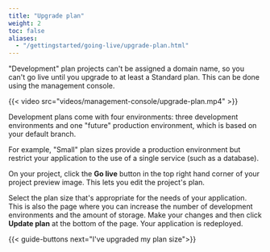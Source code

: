 ```yaml
---
title: "Upgrade plan"
weight: 2
toc: false
aliases:
  - "/gettingstarted/going-live/upgrade-plan.html"
---
```


"Development" plan projects can't be assigned a domain name,
so you can't go live until you upgrade to at least a Standard plan.
This can be done using the management console.

{{< video src="videos/management-console/upgrade-plan.mp4" >}}

Development plans come with four environments: three development environments and one "future" production environment,
which is based on your default branch.

For example, "Small" plan sizes provide a production environment
but restrict your application to the use of a single service (such as a database).

On your project, click the **Go live** button in the top right hand corner of your project preview image.
This lets you edit the project's plan.

Select the plan size that's appropriate for the needs of your application.
This is also the page where you can increase the number of development environments and the amount of storage.
Make your changes and then click **Update plan** at the bottom of the page.
Your application is redeployed.

{{< guide-buttons next="I've upgraded my plan size">}}
